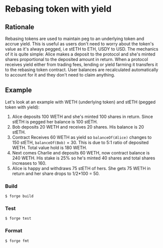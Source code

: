 # Rebasing token with yield

## Rationale
Rebasing tokens are used to maintain peg to an underlying token and accrue yield. This is useful as users don't need to worry about the token's value
as it's always pegged, i.e stETH to ETH, USDY to USD. The mechanics of it is quite simple:
Alice makes a deposit to the protocol and she's minted shares proportional to the deposited amount in return. When a protocol receives yield either from trading
fees, lending or yield farming it transfers it to the rebasing token contract. User balances are recalculated automatically to account for it and they don't need to claim anything.

## Example
Let's look at an example with WETH (underlying token) and stETH (pegged token with yield):

1. Alice deposits 100 WETH and she's minted 100 shares in return. Since stETH is pegged her balance is 100 stETH.
2. Bob deposits 20 WETH and receives 20 shares. His balance is 20 stETH.
3. Contract Receives 60 WETH as yield so `balanceOf(Alice)` changes to 150 stETH, `balanceOf(Bob)` = 30. This is due to 5:1 ratio of deposited WETH. Total value hold is 180 WETH.
4. Next comes Charlie and deposits 60 WETH, now contract balance is 240 WETH. His stake is 25% so he's minted 40 shares and total shares increases to 160.
5. Alice is happy and withdraws 75 stETH of hers. She gets 75 WETH in return and her share drops to 1/2*100 = 50.

### Build

```shell
$ forge build
```

### Test

```shell
$ forge test
```

### Format

```shell
$ forge fmt
```
